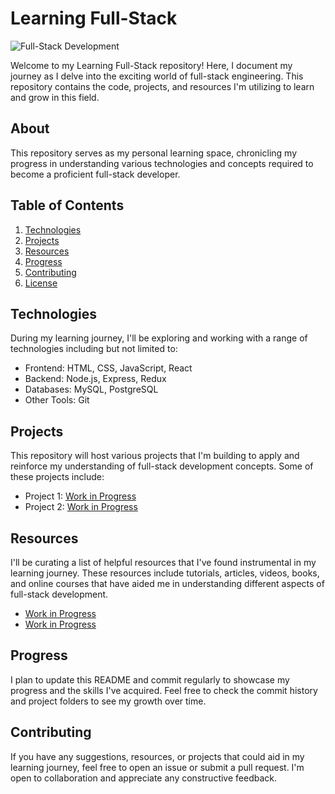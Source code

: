 # Learning Full-Stack

![Full-Stack Development](https://img.shields.io/badge/Full--Stack-Development-blue)

Welcome to my Learning Full-Stack repository! Here, I document my journey as I delve into the exciting world of full-stack engineering. This repository contains the code, projects, and resources I'm utilizing to learn and grow in this field.

## About
This repository serves as my personal learning space, chronicling my progress in understanding various technologies and concepts required to become a proficient full-stack developer.

## Table of Contents

1. [Technologies](#technologies)
2. [Projects](#projects)
3. [Resources](#resources)
4. [Progress](#progress)
5. [Contributing](#contributing)
6. [License](#license)

## Technologies

During my learning journey, I'll be exploring and working with a range of technologies including but not limited to:

- Frontend: HTML, CSS, JavaScript, React
- Backend: Node.js, Express, Redux
- Databases: MySQL, PostgreSQL
- Other Tools: Git

## Projects

This repository will host various projects that I'm building to apply and reinforce my understanding of full-stack development concepts. Some of these projects include:

- Project 1: [Work in Progress](link-to-project)
- Project 2: [Work in Progress](link-to-project)

## Resources

I'll be curating a list of helpful resources that I've found instrumental in my learning journey. These resources include tutorials, articles, videos, books, and online courses that have aided me in understanding different aspects of full-stack development.

- [Work in Progress](link-to-resource)
- [Work in Progress](link-to-resource)

## Progress

I plan to update this README and commit regularly to showcase my progress and the skills I've acquired. Feel free to check the commit history and project folders to see my growth over time.

## Contributing

If you have any suggestions, resources, or projects that could aid in my learning journey, feel free to open an issue or submit a pull request. I'm open to collaboration and appreciate any constructive feedback.
